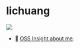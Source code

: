 # lichuang

<!-- [![GitHub Trends SVG](https://api.githubtrends.io/user/svg/lichuang/repos?time_range=one_year&group=other&theme=classic)](https://githubtrends.io) -->
<!-- [![GitHub Trends SVG](https://camo.githubusercontent.com/18ff8186f178ff9f3a80871af67cd4b801bab7b058f800eedc8d513cba162d4b/68747470733a2f2f6170692e6769746875627472656e64732e696f2f757365722f7376672f64726d696e6764726d65722f7265706f733f74696d655f72616e67653d6f6e655f796561722667726f75703d6f74686572267468656d653d636c6173736963)](https://githubtrends.io) -->

<!--
<img align="left" src="https://github-readme-stats.vercel.app/api?theme=graywhite&username=lichuang" alt="" />
-->

<!--
![datafuselabs](https://avatars.githubusercontent.com/u/80994548?s=100&v=4)
![openacid](https://avatars.githubusercontent.com/u/23625658?s=100&v=4)
-->

![](https://github-readme-stats.vercel.app/api?theme=vue&username=lichuang)


<!--
[![Readme Card](https://github-readme-stats.vercel.app/api/pin/?username=openacid&repo=celeritasdb)](https://github.com/anuraghazra/github-readme-stats)
-->

<!--
[![Top Langs](https://github-readme-stats.vercel.app/api/top-langs/?username=lichuang&langs_count=10&hide=javascript,html,vim%20script,php)](https://github.com/anuraghazra/github-readme-stats)
-->


- 🌟 [OSS Insight about me](https://ossinsight.io/analyze/lichuang).
